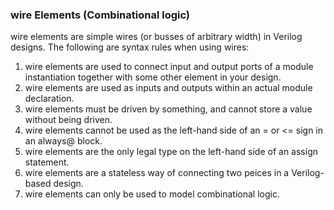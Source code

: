 ### wire Elements (Combinational logic)
wire elements are simple wires (or busses of arbitrary width) in Verilog designs. The following are syntax
rules when using wires:

1. wire elements are used to connect input and output ports of a module instantiation together with
some other element in your design.
1. wire elements are used as inputs and outputs within an actual module declaration.
1. wire elements must be driven by something, and cannot store a value without being driven.
1. wire elements cannot be used as the left-hand side of an = or <= sign in an always@ block.
1. wire elements are the only legal type on the left-hand side of an assign statement.
1. wire elements are a stateless way of connecting two peices in a Verilog-based design.
1. wire elements can only be used to model combinational logic.
